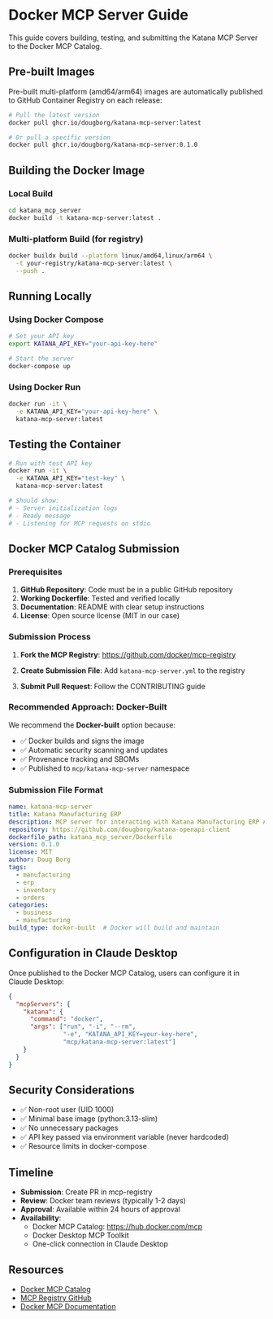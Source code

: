 # Docker MCP Server Guide

This guide covers building, testing, and submitting the Katana MCP Server to the Docker
MCP Catalog.

## Pre-built Images

Pre-built multi-platform (amd64/arm64) images are automatically published to GitHub
Container Registry on each release:

```bash
# Pull the latest version
docker pull ghcr.io/dougborg/katana-mcp-server:latest

# Or pull a specific version
docker pull ghcr.io/dougborg/katana-mcp-server:0.1.0
```

## Building the Docker Image

### Local Build

```bash
cd katana_mcp_server
docker build -t katana-mcp-server:latest .
```

### Multi-platform Build (for registry)

```bash
docker buildx build --platform linux/amd64,linux/arm64 \
  -t your-registry/katana-mcp-server:latest \
  --push .
```

## Running Locally

### Using Docker Compose

```bash
# Set your API key
export KATANA_API_KEY="your-api-key-here"

# Start the server
docker-compose up
```

### Using Docker Run

```bash
docker run -it \
  -e KATANA_API_KEY="your-api-key-here" \
  katana-mcp-server:latest
```

## Testing the Container

```bash
# Run with test API key
docker run -it \
  -e KATANA_API_KEY="test-key" \
  katana-mcp-server:latest

# Should show:
# - Server initialization logs
# - Ready message
# - Listening for MCP requests on stdio
```

## Docker MCP Catalog Submission

### Prerequisites

1. **GitHub Repository**: Code must be in a public GitHub repository
1. **Working Dockerfile**: Tested and verified locally
1. **Documentation**: README with clear setup instructions
1. **License**: Open source license (MIT in our case)

### Submission Process

1. **Fork the MCP Registry**: https://github.com/docker/mcp-registry

1. **Create Submission File**: Add `katana-mcp-server.yml` to the registry

1. **Submit Pull Request**: Follow the CONTRIBUTING guide

### Recommended Approach: Docker-Built

We recommend the **Docker-built** option because:

- ✅ Docker builds and signs the image
- ✅ Automatic security scanning and updates
- ✅ Provenance tracking and SBOMs
- ✅ Published to `mcp/katana-mcp-server` namespace

### Submission File Format

```yaml
name: katana-mcp-server
title: Katana Manufacturing ERP
description: MCP server for interacting with Katana Manufacturing ERP API
repository: https://github.com/dougborg/katana-openapi-client
dockerfile_path: katana_mcp_server/Dockerfile
version: 0.1.0
license: MIT
author: Doug Borg
tags:
  - manufacturing
  - erp
  - inventory
  - orders
categories:
  - business
  - manufacturing
build_type: docker-built  # Docker will build and maintain
```

## Configuration in Claude Desktop

Once published to the Docker MCP Catalog, users can configure it in Claude Desktop:

```json
{
  "mcpServers": {
    "katana": {
      "command": "docker",
      "args": ["run", "-i", "--rm",
               "-e", "KATANA_API_KEY=your-key-here",
               "mcp/katana-mcp-server:latest"]
    }
  }
}
```

## Security Considerations

- ✅ Non-root user (UID 1000)
- ✅ Minimal base image (python:3.13-slim)
- ✅ No unnecessary packages
- ✅ API key passed via environment variable (never hardcoded)
- ✅ Resource limits in docker-compose

## Timeline

- **Submission**: Create PR in mcp-registry
- **Review**: Docker team reviews (typically 1-2 days)
- **Approval**: Available within 24 hours of approval
- **Availability**:
  - Docker MCP Catalog: https://hub.docker.com/mcp
  - Docker Desktop MCP Toolkit
  - One-click connection in Claude Desktop

## Resources

- [Docker MCP Catalog](https://hub.docker.com/mcp)
- [MCP Registry GitHub](https://github.com/docker/mcp-registry)
- [Docker MCP Documentation](https://docs.docker.com/ai/mcp-catalog-and-toolkit/)
